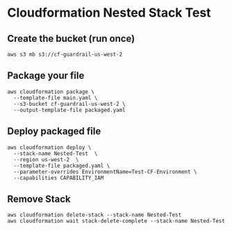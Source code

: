 # Cloudformation Nested Stack Test

## Create the bucket (run once)

```
aws s3 mb s3://cf-guardrail-us-west-2
```

## Package your file
```
aws cloudformation package \
  --template-file main.yaml \
  --s3-bucket cf-guardrail-us-west-2 \
  --output-template-file packaged.yaml
```


## Deploy packaged file
```
aws cloudformation deploy \
  --stack-name Nested-Test  \
  --region us-west-2  \
  --template-file packaged.yaml \
  --parameter-overrides EnvironmentName=Test-CF-Environment \
  --capabilities CAPABILITY_IAM
```

## Remove Stack

```
aws cloudformation delete-stack --stack-name Nested-Test
aws cloudformation wait stack-delete-complete --stack-name Nested-Test
```